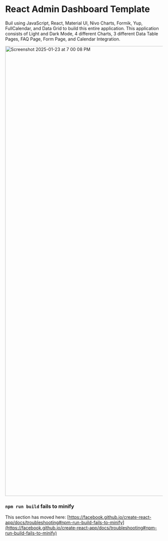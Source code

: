 # React Admin Dashboard Template
Buil using JavaScript, React, Material UI, Nivo Charts, Formik, Yup, FullCalendar, and Data Grid to build this entire application. This application consists of Light and Dark Mode, 4 different Charts, 3 different Data Table Pages, FAQ Page, Form Page, and Calendar Integration.

<img width="1440" alt="Screenshot 2025-01-23 at 7 00 08 PM" src="https://github.com/user-attachments/assets/ba8db38a-efac-446a-86a3-23ed5ec0dc08" />




### `npm run build` fails to minify

This section has moved here: [https://facebook.github.io/create-react-app/docs/troubleshooting#npm-run-build-fails-to-minify](https://facebook.github.io/create-react-app/docs/troubleshooting#npm-run-build-fails-to-minify)

